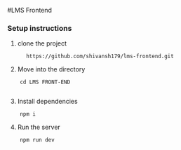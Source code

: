 #LMS Frontend

### Setup instructions 

1. clone the project

```
      https://github.com/shivansh179/lms-frontend.git

```

2. Move into the directory


```
    cd LMS FRONT-END
 
```


3. Install dependencies

```
    npm i

```

4. Run the server


```
    npm run dev

```